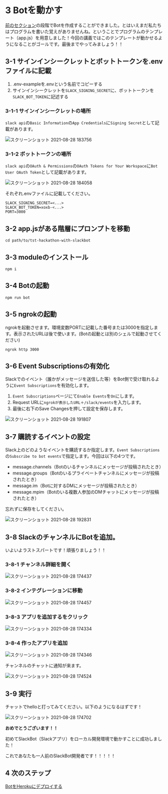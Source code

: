 # 3 Botを動かす
[前のセクション](./create-bot.md)の段階でBotを作成することができました。とはいえまだ私たちはプログラムを書いた覚えがありませんね。ということでプログラムのテンプレート（app.js）を用意しました！今回の講義ではこのテンプレートが動かせるようになることがゴールです。最後までやってみましょう！！

## 3-1 サインインシークレットとボットトークンを.envファイルに記載
1. .env-exampleを.envという名前でコピーする
2. サインインシークレットを`SLACK_SIGNING_SECRET`に、ボットトークンを`SLACK_BOT_TOKEN`に記述する

### 3-1-1 サインインシークレットの場所
`slack api`の`Basic Information`の`App Credentials`に`Signing Secret`として記載があります。

![スクリーンショット 2021-08-28 183756](https://user-images.githubusercontent.com/38881185/131214639-793048a9-01f0-4539-b9e7-155c47f56ccc.png)


### 3-1-2 ボットトークンの場所
`slack api`の`OAuth & Permissions`の`OAuth Tokens for Your Workspace`に`Bot User OAuth Token`として記載があります。

![スクリーンショット 2021-08-28 184058](https://user-images.githubusercontent.com/38881185/131214644-2684632f-a79f-4516-a75e-bdc6752ec28a.png)


それぞれ.envファイルに記載してください。
```
SLACK_SIGNING_SECRET=<...>
SLACK_BOT_TOKEN=xoxb-<...>
PORT=3000
```

## 3-2 app.jsがある階層にプロンプトを移動
```
cd path/to/tst-hackathon-with-slackbot
```

## 3-3 moduleのインストール
```
npm i
```

## 3-4 Botの起動
```
npm run bot
```

## 3-5 ngrokの起動
ngrokを起動させます。環境変数PORTに記載した番号または3000を指定します。表示されたURLは後で使います。(Botの起動とは別のシェルで起動させてください)
```
ngrok http 3000
```

## 3-6 Event Subscriptionsの有効化
Slackでのイベント（誰かがメッセージを送信した等）をBot側で受け取れるように`Event Subscriptions`を有効化します。
1. `Event Subscriptions`ページにて`Enable Events`を`On`にします。
2. Request URLに`ngrokが表示したURL＋/slack/events`を入力します。
3. 最後に右下のSave Changesを押して設定を保存します。


![スクリーンショット 2021-08-28 191807](https://user-images.githubusercontent.com/38881185/131214720-c1dbacae-d68c-45e7-b147-45b1c157ab56.png)

## 3-7 購読するイベントの設定
Slack上のどのようなイベントを購読するか指定します。`Event Subscriptions`の`Subscribe to bot events`で指定します。今回は以下の4つです。
- message.channels（Botのいるチャンネルにメッセージが投稿されたとき）
- message.groups（Botのいるプライベートチャンネルにメッセージが投稿されたとき）
- message.im（Botに対するDMにメッセージが投稿されたとき）
- message.mpim（Botのいる複数人参加のDMチャットにメッセージが投稿されたとき）

忘れずに保存をしてください。

![スクリーンショット 2021-08-28 192831](https://user-images.githubusercontent.com/38881185/131215006-232f7108-2eed-4181-8a87-cac8c30e71b3.png)

## 3-8 SlackのチャンネルにBotを追加。
いよいよラストスパートです！頑張りましょう！！
### 3-8-1 チャンネル詳細を開く

![スクリーンショット 2021-08-28 174437](https://user-images.githubusercontent.com/38881185/131215124-0ab4e26f-c3cf-40fb-a5b0-fc61c290e3cd.png)

### 3-8-2 インテグレーションに移動

![スクリーンショット 2021-08-28 174457](https://user-images.githubusercontent.com/38881185/131215163-c2f56d3d-56f9-435d-82d7-2b8ba93357bd.png)

### 3-8-3 アプリを追加するをクリック

![スクリーンショット 2021-08-28 174334](https://user-images.githubusercontent.com/38881185/131215175-51de0a37-071d-47f8-be59-4b294034e091.png)

### 3-8-4 作ったアプリを追加

![スクリーンショット 2021-08-28 174346](https://user-images.githubusercontent.com/38881185/131215187-45e7a2b5-f7d0-4560-9faa-261eadb0dcd6.png)

チャンネルのチャットに通知が来ます。

![スクリーンショット 2021-08-28 174524](https://user-images.githubusercontent.com/38881185/131215206-c05ea437-b096-436a-9c34-14be69f45f3f.png)

## 3-9 実行
チャットでhelloと打ってみてください。以下のようになるはずです！

![スクリーンショット 2021-08-28 174702](https://user-images.githubusercontent.com/38881185/131215305-b1582afc-9a6b-4274-ba30-c4f23e705f33.png)

**おめでとうございます！！**

初めてSlackBot（Slackアプリ）をローカル開発環境で動かすことに成功しました！

これであなたも一人前のSlackBot開発者です！！！！！

## 4 次のステップ
[BotをHerokuにデプロイする](./deploy-bot.md)
